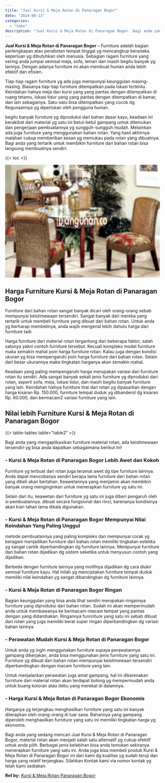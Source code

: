 ```yaml
---
title: "Jual Kursi & Meja Rotan di Panaragan Bogor"
date: "2024-08-13"
categories: 
  - "toko"
description: "Jual Kursi & Meja Rotan di Panaragan Bogor. Bagi anda yang sedang mencari Jual Kursi & Meja Rotan di Panaragan Bogor, material rotan akan menjadi salah satu..."
---
```


**Jual Kursi & Meja Rotan di Panaragan Bogor** – Furniture adalah bagian perlengkapan atau perabotan tempat tinggal yg mencangkup beraneka keperluan yg dibutuhkan oleh manusia. Sebagian ragam furniture yang sering anda jumpai semisal meja, sofa, lemari dan masih begitu banyak yg lainnya. Dengan adanya furniture ini akan membuat hunian anda lebih efektif dan efisien.

Tiap-tiap ragam furniture yg ada juga mempunyai keunggulan masing-masing. Biasanya tiap-tiap furniture ditempatkan pada lokasi tertentu. Keindahan halnya meja dan kursi yang yang pantas dengan ditempatkan di ruang tetamu, lokasi tidur yang yang pantas dengan ditempatkan di kamar, dan lain sebagainya. Satu-satu bisa ditempatkan yang cocok dg Kegunaannya yg diperlukan oleh pengguna hunian.

begitu banyak furniture yg diproduksi dari bahan dasar kayu, keadaan ini berakibat dari material yg satu ini betul-betul gampang untuk ditemukan dan pengerjaan pembuatannya yg sungguh-sungguh mudah. Melainkan ada juga furniture yang menggunakan bahan rotan. Yang hasil akhirnya malahan cukup memberikan kesan yg memukau pada rotan yang dibuatnya. Bagi anda yang tertarik untuk membikin furniture dari bahan rotan bisa langsung membuatnya sendiri.

{{< toc >}}

![Jual Kursi & Meja Rotan di Panaragan Bogor](/images/kursi-meja-rotan-murah18.png)

## Harga Furniture Kursi & Meja Rotan di Panaragan Bogor

Furniture dari bahan rotan sangat banyak dicari oleh orang-orang sebab mempunyai keistimewaan tersendiri. Sangat banyak dari mereka yang tertarik untuk membeli furniture yang dibuat dari bahan rotan. Untuk anda yg berharap membelinya, anda wajib mengenal lebih dahulu harga dari furniture tadi.

Harga furniture dari material rotan tergantung dari beberapa faktor, salah satunya yakni contoh furniture tersebut. Kecuali kompleks model furniture maka semakin mahal poin harga furniture rotan. Kalau juga dengan kondisi ukuran yg bisa mempengaruhi poin harga furniture dari bahan rotan. Selain dari besar ukurannya maka tingkatan harganya akan semakin mahal.

Keadaan yang paling mempengaruhi harga merupakan variasi dari furniture rotan itu sendiri. Ada sangat banyak sekali jenis furniture yg diproduksi dari rotan, seperti sofa, meja, lokasi tidur, dan masih begitu banyak furniture yang lain. Keindahan halnya furniture tirai dari rotan yg dipasarkan dengan harga kisaran Rp. 150.000, furniture tempat duduk yg dibanderol dg kisaran Rp. 60.000, dan bermacam2 variasi furniture yang lain.

## Nilai lebih Furniture Kursi & Meja Rotan di Panaragan Bogor

{{< table-tables table="table2" >}}

Bagi anda yang mengaplikasikan furniture material rotan, ada keistimewaan tersendiri yg bisa anda dapatkan sebagaimana berikut ini!

### \- Kursi & Meja Rotan di Panaragan Bogor Lebih Awet dan Kokoh

Furniture yg terbuat dari rotan juga teramat awet dg tipe furniture lainnya. Anda dapat mencobanya sendiri berapa lama furniture dari bahan rotan yang dibeli akan bertahan. Keawetannya yang menjamin akan membikin banyak orang menginginkan untuk menerapkan furniture yg satu ini.

Selain dari itu, keawetan dari furniture yg satu ini juga diberi pengaruh oleh si pembuatannya. dibuat secara fungsional dan rinci, karenanya kondisinya akan kian tahan lama dikala digunakan.

### \- Kursi & Meja Rotan di Panaragan Bogor Mempunyai Nilai Keindahan Yang Paling Unggul

metode pembuatannya yang paling kompleks dan mempunyai corak yg beragam menjadikan furniture dari bahan rotan memiliki tingkatan estetika yg sangat cantik diperbandingkan dg furniture lainnya. Mempunyai furniture dari bahan rotan dijadikan dg sistem seketika untuk menyusun contoh yang dijadikan.

Berbeda dengan furniture lainnya yang motifnya dijadikan dg cara diukir semisal furniture kayu. Hal inilah yg menciptakan furniture tempat duduk memiliki nilai keindahan yg sangat dibandingkan dg furniture lainnya.

### \- Kursi & Meja Rotan di Panaragan Bogor Ringan

Bagian keunggulan yang bisa anda lihat sendiri merupakan ringannya furniture yang diproduksi dari bahan rotan. Sudah ini akan mempermudah anda untuk membawanya ke bermacam-macam tempat yang pantas dengan yang didambakan. Ringannya funrniture yang satu ini sebab dibuat dari rotan yang juga memiliki berat super ringan diperbandingkan dg variasi bahan lainnya.

### \- Perawatan Mudah Kursi & Meja Rotan di Panaragan Bogor

Untuk anda yg ingin menggunakan furniture supaya perawatannya gampang dikerjakan, anda bisa menggunakan jenis furniture yang satu ini. Furniture yg dibuat dari bahan rotan mempunyai keistimewaan tersendiri diperbandingkan dengan macam furniture yang lain.

Untuk menjalankan perawatan juga amat gampang, hal ini dikarenakan furniture dari material rotan akan terdapat bolong yg mempermudah anda untuk buang kotoran atau debu yang merekat di dalamnya.

### \- Harga Kursi & Meja Rotan di Panaragan Bogor Ekonomis

Harganya yg terjangkau menghasilkan furniture yang satu ini banyak diterapkan oleh orang-orang di luar sana. Bahannya yang gampang diperoleh menghasilkan furniture yang satu ini memiliki tingkatan harga yg ekonomis.

Bagi anda yang sedang mencari Jual Kursi & Meja Rotan di Panaragan Bogor, material rotan akan menjadi salah satu alternatif yg cukup efektif untuk anda pilih. Berbagai jenis kelebihan bisa anda temukan sekiranya menerapkan furniture yang satu ini. Anda juga bisa membeli produk Kursi & Meja Rotan di Panaragan Bogor ini dari kami dg kualitas yg sudah teruji dan harga yang relatif terjangkau. Silahkan Kontak kami via nomor kontak yg telah kami sediakan.

**Ref by:** [Kursi & Meja Rotan Panaragan Bogor](https://id.wikipedia.org/wiki/Kursi)
